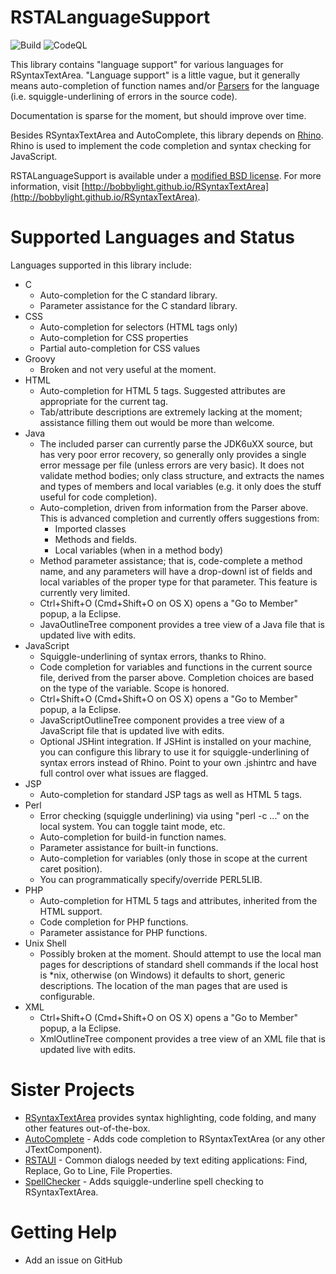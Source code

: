 # RSTALanguageSupport
![Build](https://github.com/bobbylight/RSTALanguageSupport/actions/workflows/gradle.yml/badge.svg)
![CodeQL](https://github.com/bobbylight/RSTALanguageSupport/actions/workflows/codeql-analysis.yml/badge.svg)

This library contains "language support" for various languages for RSyntaxTextArea.  "Language support" is a little vague, but it generally means auto-completion of function names and/or [Parsers](https://github.com/bobbylight/RSyntaxTextArea/blob/master/src/org/fife/ui/rsyntaxtextarea/parser/Parser.java) for the language (i.e. squiggle-underlining of errors in the source code).

Documentation is sparse for the moment, but should improve over time.

Besides RSyntaxTextArea and AutoComplete, this library depends on [Rhino](http://www.mozilla.org/rhino/).  Rhino is used to implement the code completion and syntax checking for JavaScript.

RSTALanguageSupport is available under a [modified BSD license](https://github.com/bobbylight/RSTALanguageSupport/blob/master/RSTALanguageSupport.License.txt).  For more information, visit [http://bobbylight.github.io/RSyntaxTextArea](http://bobbylight.github.io/RSyntaxTextArea).

# Supported Languages and Status

Languages supported in this library include:

* C
    * Auto-completion for the C standard library.
    * Parameter assistance for the C standard library.
* CSS
    * Auto-completion for selectors (HTML tags only)
    * Auto-completion for CSS properties
    * Partial auto-completion for CSS values
* Groovy
    * Broken and not very useful at the moment.
* HTML
    * Auto-completion for HTML 5 tags.  Suggested attributes are appropriate for the current tag.
    * Tab/attribute descriptions are extremely lacking at the moment; assistance filling them out would be more than welcome.
* Java
    * The included parser can currently parse the JDK6uXX source, but has very poor error recovery, so generally only provides a single error message per file (unless errors are very basic).  It does not validate method bodies; only class structure, and extracts the names and types of members and local variables (e.g. it only does the stuff useful for code completion).
    * Auto-completion, driven from information from the Parser above.  This is advanced completion and currently offers suggestions from:
        * Imported classes
        * Methods and fields.
        * Local variables (when in a method body)
    * Method parameter assistance; that is, code-complete a method name, and any parameters will have a drop-downl ist of fields and local variables of the proper type for that parameter.  This feature is currently very limited.
    * Ctrl+Shift+O (Cmd+Shift+O on OS X) opens a "Go to Member" popup, a la Eclipse.
    * JavaOutlineTree component provides a tree view of a Java file that is updated live with edits.
* JavaScript
    * Squiggle-underlining of syntax errors, thanks to Rhino.
    * Code completion for variables and functions in the current source file, derived from the parser above.  Completion choices are based on the type of the variable.  Scope is honored.
    * Ctrl+Shift+O (Cmd+Shift+O on OS X) opens a "Go to Member" popup, a la Eclipse.
    * JavaScriptOutlineTree component provides a tree view of a JavaScript file that is updated live with edits.
    * Optional JSHint integration.  If JSHint is installed on your machine, you can configure this library
      to use it for squiggle-underlining of syntax errors instead of Rhino.  Point to your own .jshintrc and have full control over what issues are flagged.
* JSP
    * Auto-completion for standard JSP tags as well as HTML 5 tags.
* Perl
    * Error checking (squiggle underlining) via using "perl -c ..." on the local system.  You can toggle taint mode, etc.
    * Auto-completion for build-in function names.
    * Parameter assistance for built-in functions.
    * Auto-completion for variables (only those in scope at the current caret position).
    * You can programmatically specify/override PERL5LIB.
* PHP
    * Auto-completion for HTML 5 tags and attributes, inherited from the HTML support.
    * Code completion for PHP functions.
    * Parameter assistance for PHP functions.
* Unix Shell
    * Possibly broken at the moment.  Should attempt to use the local man pages for descriptions of standard shell commands if the local host is *nix, otherwise (on Windows) it defaults to short, generic descriptions.  The location of the man pages that are used is configurable.
* XML
    * Ctrl+Shift+O (Cmd+Shift+O on OS X) opens a "Go to Member" popup, a la Eclipse.
    * XmlOutlineTree component provides a tree view of an XML file that is updated live with edits.

# Sister Projects

* [RSyntaxTextArea](https://github.com/bobbylight/RSyntaxTextArea) provides syntax highlighting, code folding, and many other features out-of-the-box.
* [AutoComplete](https://github.com/bobbylight/AutoComplete) - Adds code completion to RSyntaxTextArea (or any other JTextComponent).
* [RSTAUI](https://github.com/bobbylight/RSTAUI) - Common dialogs needed by text editing applications: Find, Replace, Go to Line, File Properties.
* [SpellChecker](https://github.com/bobbylight/SpellChecker) - Adds squiggle-underline spell checking to RSyntaxTextArea.

# Getting Help

* Add an issue on GitHub

